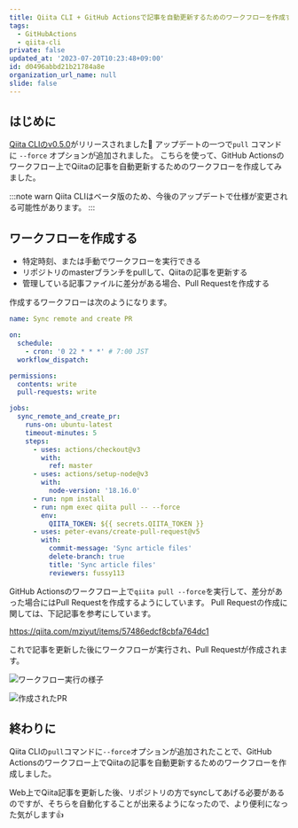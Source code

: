```yaml
---
title: Qiita CLI + GitHub Actionsで記事を自動更新するためのワークフローを作成する
tags:
  - GitHubActions
  - qiita-cli
private: false
updated_at: '2023-07-20T10:23:48+09:00'
id: d0496abbd21b21784a8e
organization_url_name: null
slide: false
---
```

## はじめに

[Qiita CLIのv0.5.0](https://github.com/increments/qiita-cli/releases/tag/v0.5.0)がリリースされました:tada:
アップデートの一つで`pull` コマンドに `--force` オプションが追加されました。
こちらを使って、GitHub Actionsのワークフロー上でQiitaの記事を自動更新するためのワークフローを作成してみました。

:::note warn
Qiita CLIはベータ版のため、今後のアップデートで仕様が変更される可能性があります。
:::

## ワークフローを作成する

- 特定時刻、または手動でワークフローを実行できる
- リポジトリのmasterブランチをpullして、Qiitaの記事を更新する
- 管理している記事ファイルに差分がある場合、Pull Requestを作成する

作成するワークフローは次のようになります。

```yaml:.github/workflows/sync-remote-and-create-pr.yml
name: Sync remote and create PR

on:
  schedule:
    - cron: '0 22 * * *' # 7:00 JST
  workflow_dispatch:

permissions:
  contents: write
  pull-requests: write

jobs:
  sync_remote_and_create_pr:
    runs-on: ubuntu-latest
    timeout-minutes: 5
    steps:
      - uses: actions/checkout@v3
        with:
          ref: master
      - uses: actions/setup-node@v3
        with:
          node-version: '18.16.0'
      - run: npm install
      - run: npm exec qiita pull -- --force
        env:
          QIITA_TOKEN: ${{ secrets.QIITA_TOKEN }}
      - uses: peter-evans/create-pull-request@v5
        with:
          commit-message: 'Sync article files'
          delete-branch: true
          title: 'Sync article files'
          reviewers: fussy113
```

GitHub Actionsのワークフロー上で`qiita pull --force`を実行して、差分があった場合にはPull Requestを作成するようにしています。
Pull Requestの作成に関しては、下記記事を参考にしています。

https://qiita.com/mziyut/items/57486edcf8cbfa764dc1

これで記事を更新した後にワークフローが実行され、Pull Requestが作成されます。

![ワークフロー実行の様子](https://qiita-image-store.s3.ap-northeast-1.amazonaws.com/0/166596/a07976df-92c7-c565-3ef1-db397f9ec244.png)

![作成されたPR](https://qiita-image-store.s3.ap-northeast-1.amazonaws.com/0/166596/bea98f72-7ec2-07fe-32e3-d07ed4611196.png)

## 終わりに

Qiita CLIの`pull`コマンドに`--force`オプションが追加されたことで、GitHub Actionsのワークフロー上でQiitaの記事を自動更新するためのワークフローを作成しました。

Web上でQiita記事を更新した後、リポジトリの方でsyncしてあげる必要があるのですが、そちらを自動化することが出来るようになったので、より便利になった気がします:+1:
